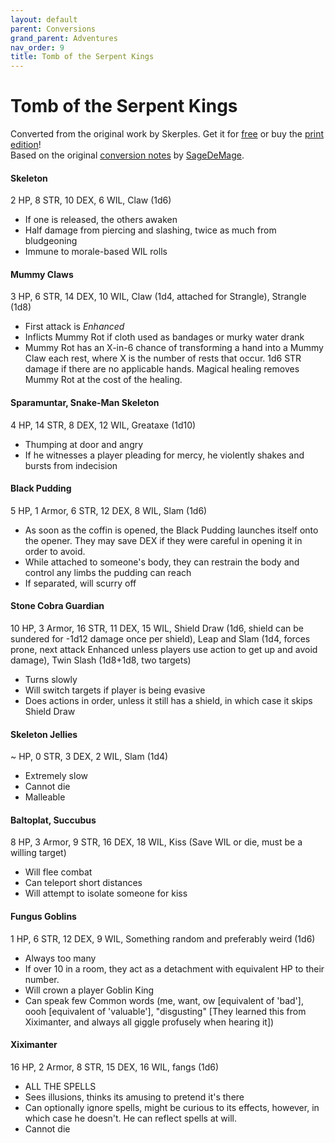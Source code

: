 ```yaml
---
layout: default
parent: Conversions
grand_parent: Adventures
nav_order: 9
title: Tomb of the Serpent Kings
---
```


# Tomb of the Serpent Kings

Converted from the original work by Skerples. Get it for [free](https://coinsandscrolls.blogspot.com/2017/06/osr-tomb-of-serpent-kings-megapost.html) or buy the [print edition](https://www.drivethrurpg.com/product/252934/Tomb-of-the-Serpent-Kings--Deluxe-Print-Edition)!   
Based on the original [conversion notes](https://docs.google.com/document/d/16d1F-V0i1GrcYu0Ug2UfPC1Uy7FVbYef7sp1CqWTGLA) by [SageDeMage](https://sagedamage.itch.io/).

####  Skeleton
2 HP, 8 STR, 10 DEX, 6 WIL, Claw (1d6)  
- If one is released, the others awaken
- Half damage from piercing and slashing, twice as much from bludgeoning
- Immune to morale-based WIL rolls

####  Mummy Claws
3 HP, 6 STR, 14 DEX, 10 WIL, Claw (1d4, attached for Strangle), Strangle (1d8)
- First attack is _Enhanced_
- Inflicts Mummy Rot if cloth used as bandages or murky water drank
- Mummy Rot has an X-in-6 chance of transforming a hand into a Mummy Claw each rest, where X is the number of rests that occur. 1d6 STR damage if there are no applicable hands. Magical healing removes Mummy Rot at the cost of the healing.

####  Sparamuntar, Snake-Man Skeleton
4 HP, 14 STR, 8 DEX, 12 WIL, Greataxe (1d10)
- Thumping at door and angry
- If he witnesses a player pleading for mercy, he violently shakes and bursts from indecision

####  Black Pudding
5 HP, 1 Armor, 6 STR, 12 DEX, 8 WIL, Slam (1d6)
- As soon as the coffin is opened, the Black Pudding launches itself onto the opener. They may save DEX if they were careful in opening it in order to avoid.
- While attached to someone's body, they can restrain the body and control any limbs the pudding can reach
- If separated, will scurry off

####  Stone Cobra Guardian
10 HP, 3 Armor, 16 STR, 11 DEX, 15 WIL, Shield Draw (1d6, shield can be sundered for -1d12 damage once per shield), Leap and Slam (1d4, forces prone, next attack Enhanced unless players use action to get up and avoid damage), Twin Slash (1d8+1d8, two targets)
- Turns slowly
- Will switch targets if player is being evasive
- Does actions in order, unless it still has a shield, in which case it skips Shield Draw

####  Skeleton Jellies
~ HP, 0 STR, 3 DEX, 2 WIL, Slam (1d4)
- Extremely slow
- Cannot die
- Malleable

####  Baltoplat, Succubus
8 HP, 3 Armor, 9 STR, 16 DEX, 18 WIL, Kiss (Save WIL or die, must be a willing target)
- Will flee combat
- Can teleport short distances
- Will attempt to isolate someone for kiss

####  Fungus Goblins
1 HP, 6 STR, 12 DEX, 9 WIL, Something random and preferably weird (1d6)
- Always too many
- If over 10 in a room, they act as a detachment with equivalent HP to their number.
- Will crown a player Goblin King
- Can speak few Common words (me, want, ow [equivalent of 'bad'], oooh [equivalent of 'valuable'], "disgusting" [They learned this from Xiximanter, and always all giggle profusely when hearing it])

####  Xiximanter
16 HP, 2 Armor, 8 STR, 15 DEX, 16 WIL, fangs (1d6)
- ALL THE SPELLS
- Sees illusions, thinks its amusing to pretend it's there
- Can optionally ignore spells, might be curious to its effects, however, in which case he doesn't. He can reflect spells at will.
- Cannot die
